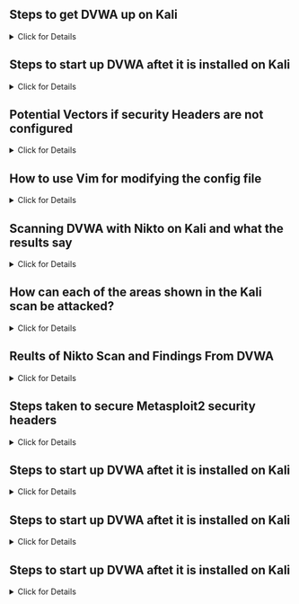 ## Steps to get DVWA up on Kali

<details>
  <summary>Click for Details</summary>

Here's a simplified step-by-step guide on how you set up Damn Vulnerable Web Application (DVWA) on Kali Linux, including troubleshooting some common issues encountered during the installation and configuration process:

### Step-by-Step Guide to Set Up DVWA

#### **Preparation and Installation**
1. **Checking Nikto Installation**
   - **Action**: Open Terminal and type `nikto -h`.
   - **Expected Outcome**: Displays Nikto help screen if installed.
   - **Troubleshooting**: If not found, run `sudo apt-get update` followed by `sudo apt-get install nikto`.

2. **Installing DVWA Dependencies**
   - **Action**: Install Apache, MySQL, PHP, and other necessary libraries with:
     ```
     sudo apt-get install apache2 mysql-server php php-mysqli php-gd libapache2-mod-php
     ```
   - **Note**: Ensure all services are properly installed and can start without errors.

3. **Starting Services**
   - **Action**: Start Apache and MySQL services:
     ```
     sudo systemctl start apache2
     sudo systemctl start mysql
     ```
   - **Troubleshooting**: If services fail to start, check the status using `sudo systemctl status apache2` or `mysql` for error messages.

#### **Configuration and Setup**
4. **Downloading and Configuring DVWA**
   - **Action**: Clone DVWA from GitHub:
     ```
     cd /var/www/html
     sudo git clone https://github.com/digininja/DVWA.git
     ```
   - **Action**: Set appropriate permissions:
     ```
     sudo chown -R www-data:www-data /var/www/html/DVWA
     ```
   - **Action**: Copy and configure the DVWA configuration file:
     ```
     sudo cp /var/www/html/DVWA/config/config.inc.php.dist /var/www/html/DVWA/config/config.inc.php
     sudo nano /var/www/html/DVWA/config/config.inc.php
     ```
     Update database settings (`db_user`, `db_password`, `db_database`).

5. **Database Configuration**
   - **Action**: Secure MySQL and set up DVWA database:
     ```
     sudo mysql_secure_installation
     sudo mysql -u root -p
     CREATE DATABASE dvwa;
     ```
   - **Troubleshooting**: If unable to login to MySQL, reset the root password or ensure that MySQL service is running.

#### **Finalizing DVWA Setup**
6. **Accessing and Setting Up DVWA**
   - **Action**: Open a browser and navigate to `http://localhost/DVWA/setup.php`.
   - **Action**: Initialize the DVWA database by clicking 'Create / Reset Database'.
   - **Expected Outcome**: DVWA is ready to use at `http://localhost/DVWA/login.php`.
   - **Troubleshooting**: If you encounter connection issues, confirm the Apache and MySQL services are running and that the DVWA configuration file points to the correct database details.

#### **Validation and Verification**
7. **Testing with Nikto**
   - **Action**: After setup, run Nikto to scan for vulnerabilities:
     ```
     nikto -h localhost
     ```
   - **Expected Outcome**: Nikto should report potential issues or confirm no critical vulnerabilities, depending on your security settings.

#### **Common Issues and Solutions**
- **MySQL Access Denied**: Common if the MySQL root password is forgotten or not set correctly during installation. Resetting the password using safe mode can resolve this.
- **Apache/MySQL Services Not Starting**: Often due to misconfigurations or port conflicts. Checking the status and logs can help identify and resolve these issues.
- **Permission Issues with DVWA**: Ensuring the web server user (`www-data`) has proper permissions on the DVWA directory is crucial for functionality.

This guide not only outlines the steps to get DVWA up and running but also incorporates troubleshooting steps that were critical during your setup process. The insights gained here are valuable for ensuring a smooth setup experience and for understanding common pitfalls that may occur during similar installations.

</details>

## Steps to start up DVWA aftet it is installed on Kali

<details>
  <summary>Click for Details</summary>

To properly shut down and restart the Damn Vulnerable Web Application (DVWA) along with its underlying services like Apache and MySQL on your Kali Linux system, follow these steps:

### Shutting Down DVWA and Services

1. **Stop Apache and MySQL Services**:
   - To stop the Apache web server and MySQL database, you can use the following commands:
     ```bash
     sudo systemctl stop apache2
     sudo systemctl stop mysql
     ```

### Restarting DVWA and Services

1. **Start Apache and MySQL Services**:
   - To restart the services, you use similar commands:
     ```bash
     sudo systemctl start apache2
     sudo systemctl start mysql
     ```

2. **Verify Services are Running**:
   - After restarting the services, you can check their status to ensure they are running properly:
     ```bash
     sudo systemctl status apache2
     sudo systemctl status mysql
     ```
   - This will provide you with the active status and any current activity logs for these services.

3. **Access DVWA**:
   - Once the services are up and running, you can access DVWA by navigating to `http://localhost/DVWA` or `http://localhost/DVWA/login.php` in your web browser.
   - Log in with the credentials you set up (default is usually `admin` for the username and `password` for the password).

### Regular Maintenance and Checks

- **Check Apache and MySQL Logs**:
  - Regularly checking the logs can help you identify and resolve issues quickly. Logs for Apache are typically found in `/var/log/apache2/`, and for MySQL in `/var/log/mysql/`.
  
- **Update System and Applications**:
  - Keep your system and applications like DVWA, Apache, and MySQL updated to ensure you have the latest security patches and features:
    ```bash
    sudo apt-get update
    sudo apt-get upgrade
    ```

- **Backup Configuration Files**:
  - Before making significant changes, especially when updating or reconfiguring, it’s a good practice to backup configuration files like Apache’s `apache2.conf` or DVWA’s `config.inc.php`.

By following these steps, you can ensure that DVWA and its dependent services are properly shut down and restarted, maintaining a secure and stable environment for your cybersecurity testing and practice. If you have any further questions or need additional details, feel free to ask!

</details>

## Potential Vectors if security Headers are not configured

<details>
  <summary>Click for Details</summary>

If the recommended security headers (`X-Frame-Options` and `X-Content-Type-Options`) are not configured on your Apache server, several security vulnerabilities can be exploited. Here's a breakdown of the potential attacks and their implications:

### 1. **Clickjacking Attacks**
- **Header**: `X-Frame-Options`
- **Risk**: Without the `X-Frame-Options` header, your website can be embedded in a frame or iframe on another site. Malicious actors can use this technique, known as clickjacking, to trick users into clicking on elements that appear to be on their site but are actually on another site, potentially leading to unintended actions such as liking a page, making a purchase, or changing their password.

### 2. **MIME Sniffing Attacks**
- **Header**: `X-Content-Type-Options`
- **Risk**: Without the `X-Content-Type-Options: nosniff` header, browsers might try to infer the MIME type of a resource, overriding the server-specified `Content-Type` header. This can allow an attacker to upload a malicious file with a disguised MIME type (like a disguised executable file with a `.jpg` extension) that the browser executes. This vulnerability can lead to Cross-Site Scripting (XSS) attacks and other types of code execution vulnerabilities.

### 3. **Cross-Site Scripting (XSS)**
- **Related Headers**: Both headers indirectly help prevent XSS:
  - **`X-Frame-Options`**: By preventing your site from being framed, it reduces the attack surface for XSS attacks that rely on framing techniques.
  - **`X-Content-Type-Options`**: Prevents script execution from non-script MIME types, reducing the possibility of XSS exploits via MIME type confusion.

### 4. **Cross-Site Request Forgery (CSRF)**
- **Related Headers**: Mainly `X-Frame-Options`
- **Risk**: While primarily defended against by other means (like CSRF tokens), clickjacking can be part of a CSRF attack where an attacker tricks a user into executing unwanted actions on a web application in which they are authenticated. If an application can be framed, it might be possible to engineer a clickjacking attack that also doubles as a CSRF exploit.

### 5. **Code Injection**
- **Related Headers**: Mainly `X-Content-Type-Options`
- **Risk**: Allowing the browser to sniff MIME types can lead to unexpected script execution when files with ambiguous extensions or content are interpreted as executable code, leading to potential malicious code injections.

### 6. **Information and Identity Theft**
- **Related Headers**: Both headers
- **Risk**: Through clickjacking, attackers could potentially redirect users to malicious websites or overlay transparent frames to capture keystrokes and sensitive information. 

### Conclusion
Implementing these headers is a straightforward but crucial aspect of securing web applications. It helps ensure that content is displayed as intended, without unwanted manipulation, and prevents the browser from making potentially dangerous assumptions about the data it handles. By configuring these headers, you significantly reduce the risk of these types of web attacks, enhancing the overall security posture of your application.

</details>

## How to use Vim for modifying the config file

<details>
  <summary>Click for Details</summary>

Using `vim` to modify the `apache2.conf` on Metasploitable2 requires a few steps to navigate and edit this crucial configuration file. Here are detailed instructions to ensure you configure Apache securely using `vim`.

### Accessing the Apache Configuration File

1. **Open Terminal**:
   Open your terminal on Metasploitable2.

2. **Navigate to Apache’s Configuration Directory**:
   Apache’s main configuration file, `apache2.conf`, typically resides in `/etc/apache2/`. Change to this directory by running:
   ```bash
   cd /etc/apache2/
   ```

3. **Open the Configuration File**:
   Use `vim` to open the `apache2.conf` file:
   ```bash
   sudo vim apache2.conf
   ```

### Editing with Vim

Here’s a quick rundown on how to use `vim`:

- **Enter Insert Mode**: Press `i` to switch to insert mode where you can start editing the file.
- **Navigate**: Use arrow keys to move around in the file.
- **Add Configuration**:
  - To prevent clickjacking, locate a suitable section or add at the end:
    ```apache
    Header always append X-Frame-Options SAMEORIGIN
    ```
  - To prevent MIME type sniffing:
    ```apache
    Header set X-Content-Type-Options nosniff
    ```
  - To disable ETag headers:
    ```apache
    FileETag None
    ```
  - To restrict HTTP methods, find the appropriate `<Directory>` section or add one if necessary:
    ```apache
    <Directory /var/www/>
       Order Deny,Allow
       Deny from all
       Allow from all
       <LimitExcept GET POST>
           Deny from all
       </LimitExcept>
    </Directory>
    ```
- **Save and Exit**:
  - To save the changes and exit vim, press `Esc` to leave insert mode, then type:
    ```bash
    :wq
    ```
  - To exit without saving changes, type:
    ```bash
    :q!
    ```

### Restart Apache to Apply Changes

After editing the configuration file, restart Apache to apply the changes:
```bash
sudo service apache2 restart
```
or if that service command is not available:
```bash
sudo /etc/init.d/apache2 restart
```

### Confirming Changes

After restarting Apache, it's a good idea to confirm that the headers have been applied correctly. You can check headers from another terminal or machine using `curl`:
```bash
curl -I http://localhost
```
or replace `localhost` with the Metasploitable2 IP address if accessing from another machine. This command should show the headers being applied as per your configuration.

This guide assumes basic familiarity with vim and command-line operations. If vim feels overwhelming, consider practicing with vim tutorials online, such as `vimtutor`, which is an excellent resource for beginners.

Navigating and searching within `vim` can greatly enhance your efficiency while editing configuration files or scripts. Here are the commands to search for a word, and to quickly move to the top or bottom of a file in `vim`:

### Searching for a Word in Vim

1. **Enter Command Mode**:
   - Press `Esc` to ensure you are in command mode, where you can enter commands directly.

2. **Search for a Word**:
   - To search for a word, type `/` followed by the word you want to search for, and then press `Enter`. For example, to search for "Server", you would type:
     ```
     /Server
     ```
   - Vim will jump to the first occurrence of "Server" below the cursor.

3. **Navigate Through Matches**:
   - To find the next occurrence of the word, press `n`.
   - To find the previous occurrence, press `N`.

### Moving to the Top or Bottom of the File

1. **Move to the Top of the File**:
   - Press `gg` (double `g`). This command will quickly move the cursor to the first line of the file.

2. **Move to the Bottom of the File**:
   - Press `G` (uppercase `g`). This command will move the cursor to the last line of the file.

### Additional Useful Vim Commands

- **Go to a Specific Line**:
  - If you know the line number you want to navigate to, you can type the line number followed by `G`. For example, typing `50G` will take you to line 50.

- **Center the Screen on Your Current Line**:
  - Press `zz` (lowercase `zz`). This will center the screen on the line where your cursor is located.

- **Search Backward**:
  - Similar to searching forward with `/`, you can search backward by using `?`. For example:
    ```
    ?Server
    ```
    This will search for "Server" above the cursor.

### Searching and Replacing

If you find yourself needing to replace words or phrases:

- **Basic Replace Command**:
  - To replace the first instance of a word on each line, use the `:s` command. For example, to replace the first instance of "old" with "new" on the current line:
    ```
    :s/old/new/
    ```
- **Global Replace on the Entire File**:
  - To replace all instances in the entire file, you can add `%` and `g` to the command:
    ```
    :%s/old/new/g
    ```

These commands make `vim` a powerful tool for navigating and editing text files, especially configuration files where specific settings might need to be changed, added, or removed frequently.

</details>

## Scanning DVWA with Nikto on Kali and what the results say

<details>
  <summary>Click for Details</summary>

To run a scan on Damn Vulnerable Web Application (DVWA) from your Kali Linux system, you can use tools like Nikto for vulnerability scanning or sqlmap for SQL injection testing. Below, I’ll guide you through the steps for both tools.

### Scanning DVWA with Nikto

Nikto is a web server scanner which can perform comprehensive tests against web servers for multiple items, including over 6700 potentially dangerous files/CGIs, checks for outdated versions of over 1250 servers, and version-specific problems on over 270 servers.

**Steps to run Nikto:**

1. **Open your Terminal:**
   - Access the terminal by pressing `Ctrl + Alt + T` or by searching for "Terminal" in your applications menu.

2. **Command to Run Nikto:**
   - Type the following command to start scanning DVWA:
     ```bash
     nikto -h http://localhost/DVWA
     ```
   - Replace `http://localhost/DVWA` with the actual URL if DVWA is hosted on a different IP or port.

3. **Review the Results:**
   - Nikto will output any vulnerabilities or misconfigurations directly to the terminal.
   - Analyze the results to understand the vulnerabilities found.

### Scanning DVWA with sqlmap for SQL Injection

sqlmap is an open source penetration testing tool that automates the process of detecting and exploiting SQL injection flaws and taking over database servers.

**Steps to run sqlmap:**

1. **Identify a Target URL:**
   - You need a URL to test SQL injection, typically where form inputs are processed. For DVWA, this could be a URL like `http://localhost/DVWA/vulnerabilities/sqli`.

2. **Command to Run sqlmap:**
   - Launch sqlmap with a command like:
     ```bash
     sqlmap -u "http://localhost/DVWA/vulnerabilities/sqli/?id=1" --batch --risk=3 --level=5
     ```
   - Replace the URL with the correct one from your DVWA instance. Ensure you have the right parameter (`id` in this case) to test.

3. **Review the Results:**
   - sqlmap will provide detailed output about the SQL injection testing, including database name, tables, columns, and sometimes even data in the database.

### Additional Considerations

- **Set DVWA Security to Low:**
   - For these tools to perform effectively, ensure DVWA’s security level is set to low. This setting is in the DVWA security settings accessible from the DVWA main page.

- **Permissions and Authentication:**
   - If the tools need authenticated access, you might need to configure cookies or session data to allow the scanner to authenticate properly.

- **Legal and Ethical Use:**
   - Ensure you have authorization to perform scans and tests. Unauthorized scanning can be illegal and unethical.

![image](https://github.com/user-attachments/assets/9e6cc9a9-071f-4c8b-9a87-619f3dbb9cbe)

The results of your Nikto scan on the Damn Vulnerable Web Application (DVWA) provide several insights into potential security vulnerabilities and misconfigurations. Here's a breakdown of the findings:

### 1. Missing HTTP Headers
- **X-Frame-Options**: This header is not present, which means that this site could be vulnerable to clickjacking attacks. Clickjacking involves an attacker tricking a user into clicking something different from what the user perceives, potentially revealing confidential information or allowing others to take control of their computer while clicking seemingly innocuous web pages.
- **X-Content-Type-Options**: This header is also missing. Without this header, browsers might try to guess the MIME type of a document and will execute the document if they guess it to be executable. This can lead to XSS (Cross-Site Scripting) attacks.

### 2. Server and Directory Information
- **Apache/2.4.58 (Debian)**: The server is running on Apache version 2.4.58 on Debian. While this doesn’t indicate a direct vulnerability, it's crucial to keep the software up-to-date as new patches are released.
- Various directories are found to be indexable, which means that the files and subdirectories within them are listed when there is no index file (like index.html). This can lead to information disclosure about the file structure and potential access to sensitive files:
  - **/DVWA/config/**
  - **/DVWA/config/js/**
  - **/DVWA/tests/**
  - **/DVWA/database/**
  - **/DVWA/docs/**
  - **/DVWA/login/**
  - **/DVWA/phpmyadmin/**

### 3. Git Repository Exposure
- **.git Exposure**: The presence of .git directories and files (like .git/index, .git/config) being accessible from the web server could potentially expose sensitive information about the source code and its history. An attacker could download the entire repository to analyze it for vulnerabilities, hardcoded secrets, or configuration details.

### 4. PHP Details
- **/DVWA/phpinfo.php**: The presence of a phpinfo() file that is accessible can reveal a wealth of information about the PHP environment, server configuration, and more, which can be useful for an attacker to craft further attacks.

### 5. Docker File Exposure
- **.dockerignore File**: The exposure of .dockerignore file can give an attacker information about patterns of files and directories marked for omission in Docker build contexts, potentially revealing sensitive files that are not included in the build context.

### Action Steps:
- **Headers**: Add the missing HTTP headers (`X-Frame-Options` and `X-Content-Type-Options`) to improve security against common web attacks.
- **Directory Listing**: Disable directory listing on the server to prevent attackers from discovering files and directories.
- **Secure Git**: Ensure that .git directories are not accessible via the web server. This might involve configuring server rules or .htaccess files to deny access to .git paths.
- **Secure PHP Info**: Restrict access to the `phpinfo.php` file as it should not be accessible in a production environment due to the detailed information it provides.
- **Review Docker Files**: Ensure that sensitive information is not inadvertently exposed through Docker configuration files.

To scan your Metasploitable2 instance using Nikto from your Kali Linux system, you will need the IP address of the Metasploitable2 virtual machine, which from your screenshot appears to be `10.0.2.15`. Here's how to proceed with the scan:

### Steps to Run Nikto on Metasploitable2

1. **Open Terminal**:
   - You can do this by pressing `Ctrl + Alt + T` or by searching for "Terminal" in your applications menu on Kali Linux.

2. **Run Nikto**:
   - Use the following command to initiate the Nikto scan against the Metasploitable2 IP:
     ```bash
     nikto -h 10.0.2.15
     ```
   - This command tells Nikto to scan the host located at `10.0.2.15`.

3. **Review the Output**:
   - Nikto will output its findings directly in the terminal. This will include any common vulnerabilities found on the Metasploitable2 server.
   - Look for issues related to server misconfigurations, vulnerable scripts, outdated server software, and potential exposure of sensitive files.

4. **Analyze and Act**:
   - Once the scan is complete, analyze the output to understand the vulnerabilities.
   - Determine which issues are critical and plan for patches or configurations to mitigate these vulnerabilities.

### Additional Options

- **Detailed Scan**:
  You can increase the detail and scope of the scan by using additional options such as:
  ```bash
  nikto -h 10.0.2.15 -Tuning x
  ```
  Replace `x` with numbers 0-9 to specify what types of tests to perform, depending on what you are focusing on (e.g., SQL Injection, XSS, etc.).

- **Port Specification**:
  If Metasploitable2 services run on non-standard ports that you wish to test, you can specify the port with:
  ```bash
  nikto -h 10.0.2.15 -p 8080
  ```
  Replace `8080` with the port number of interest.

### Considerations

- **Permissions**: Make sure you have the right to scan the Metasploitable2 machine. Even though it's a local and intentional vulnerable machine designed for practice, it's good practice to consider the ethics and legality.
- **Network Settings**: Ensure that both your Kali and Metasploitable2 VMs are on the same network or are configured to see each other on your virtual box settings. Typically, setting network adapters to 'Host-Only' or 'Internal Network' will work if you are not using 'Bridged Adapter'.

</details>

## How can each of the areas shown in the Kali scan be attacked?

<details>
  <summary>Click for Details</summary>

The Nikto scan results on your Damn Vulnerable Web Application (DVWA) have revealed several vulnerabilities and misconfigurations. Let's discuss how each could potentially be exploited:

### 1. **Missing HTTP Headers**

- **X-Frame-Options**:
  - **Attack Type**: Clickjacking
  - **Exploitation**: An attacker can create a malicious web page that frames the vulnerable site and tricks a user into clicking on something that performs actions on their behalf, like changing a password or making a transaction.
  - **Demonstration**: Embed the DVWA page in an `<iframe>` on a malicious page with buttons overlaid to mislead the user.

- **X-Content-Type-Options**:
  - **Attack Type**: MIME Sniffing
  - **Exploitation**: An attacker can serve a script that the browser might execute under the guise of a different MIME type. For example, disguising malicious JavaScript code as an image file that gets executed when loaded by the browser.
  - **Demonstration**: Serve a file with JavaScript code but declare it as an image or another benign type in an environment that ignores the server-provided MIME type.

### 2. **Server and Directory Information**

- **Directory Indexing**:
  - **Attack Type**: Information Disclosure
  - **Exploitation**: An attacker can browse various directories to find sensitive files, backup files, or configuration scripts that could give further access or sensitive data.
  - **Demonstration**: Access these directories through the browser to display their contents and identify potential files for further attacks.

### 3. **Git Repository Exposure**

- **.git Exposure**:
  - **Attack Type**: Repository Cloning
  - **Exploitation**: An attacker can clone the entire repository from the exposed .git directory to analyze the application’s source code offline. This can reveal sensitive information, historical changes, or other vulnerabilities.
  - **Demonstration**: Use tools like GitTools to clone the repository via the exposed .git directory from the web server.

### 4. **PHP Details Exposure**

- **/DVWA/phpinfo.php**:
  - **Attack Type**: Information Disclosure
  - **Exploitation**: An attacker accesses the `phpinfo.php` page to gather detailed information about the server's PHP environment, configuration settings, and installed modules. This information can be used to tailor further attacks.
  - **Demonstration**: Directly access the `phpinfo.php` page and use the information to plan exploits specific to the server's PHP configuration and versions.

### 5. **Docker File Exposure**

- **.dockerignore File**:
  - **Attack Type**: Configuration Disclosure
  - **Exploitation**: Reviewing the `.dockerignore` file can inform an attacker about the structure of Docker deployments and potential files that are considered sensitive (hence ignored during Docker builds). This might help in identifying files that are not included in the Docker image but exist on the server.
  - **Demonstration**: Access the `.dockerignore` file to understand the directory structure and sensitive files, helping to guide further explorations or exploitation attempts.

### Mitigation Strategies:

To defend against these attacks:
- Implement proper HTTP headers for security (e.g., `X-Frame-Options: DENY`, `X-Content-Type-Options: nosniff`).
- Disable directory listing in the web server's configuration.
- Secure the .git directory either by restricting access through web server configuration or by ensuring it is not uploaded to production environments.
- Restrict access to sensitive files like `phpinfo.php` through access control mechanisms or by removing them from production servers.
- Secure configuration files and ensure files like `.dockerignore` are not accessible from the web.

By understanding these vulnerabilities and potential exploits, you can better secure your applications against common web attacks.

</details>

## Reults of Nikto Scan and Findings From DVWA

<details>
  <summary>Click for Details</summary>

The results from your Nikto scan against the Metasploitable2 machine reveal a couple of common vulnerabilities associated with web server configurations. Here's a breakdown of the findings and their potential impact:

### 1. Missing HTTP Headers

- **X-Frame-Options Header Missing**:
  - **Vulnerability**: This header helps protect your website against clickjacking attacks. Without it, attackers can embed your website in a frame on their malicious site, potentially tricking users into interacting with your site in unintended ways.
  - **Impact**: Users could be tricked into executing actions on your site without their knowledge, such as changing their passwords or making transactions.

- **X-Content-Type-Options Header Missing**:
  - **Vulnerability**: This header prevents the browser from interpreting files as a different MIME type than what is specified by the server. Without this header, browsers can MIME-sniff the content and execute non-executable MIME types, leading to XSS (Cross-Site Scripting) attacks.
  - **Impact**: Allows an attacker to perform XSS attacks by uploading specially crafted files that the browser might execute as an executable.

### 2. Server Configuration

- **ETags (Entity Tags) Configuration**:
  - **Vulnerability**: The server's use of ETags can leak inode information through the HTTP headers. Inodes are identifiers for files and directories in UNIX-like operating systems.
  - **Impact**: An attacker can gain insights into the system's file system structure, which could help in designing further attacks or understanding the server setup.

### 3. Allowed HTTP Methods

- **OPTIONS Method Enabled**:
  - **Vulnerability**: By allowing various HTTP methods (GET, POST, OPTIONS, HEAD), particularly OPTIONS, an attacker can discover potential points of interaction with the server that might be vulnerable.
  - **Impact**: OPTIONS method reveals the HTTP methods that the server supports on a particular URL, which can aid an attacker in crafting specially designed requests that could exploit other vulnerabilities.

### Mitigation Strategies

- **Configure HTTP Headers**:
  - **X-Frame-Options**: Set this to "SAMEORIGIN" or "DENY" to prevent your site from being framed by other sites. This can be configured in your Apache or Nginx configuration file.
    ```apache
    Header always append X-Frame-Options SAMEORIGIN
    ```
  - **X-Content-Type-Options**: Set this to "nosniff" to prevent MIME-sniffing.
    ```apache
    Header set X-Content-Type-Options nosniff
    ```

- **Secure ETags**:
  - Modify the Apache configuration to either not use ETags or configure them not to leak inode information.
    ```apache
    FileETag None
    ```

- **Restrict HTTP Methods**:
  - Restrict the use of HTTP methods to only those necessary for your application. This can be done via server configuration.
    ```apache
    <LimitExcept GET POST>
      Order Deny,Allow
      Deny from all
    </LimitExcept>
    ```

Implementing these mitigations will help secure your server against the vulnerabilities identified in the Nikto scan, enhancing the overall security posture of your system.

The Nikto scan results on your Damn Vulnerable Web Application (DVWA) have revealed several vulnerabilities and misconfigurations. Let's discuss how each could potentially be exploited:

### 1. **Missing HTTP Headers**

- **X-Frame-Options**:
  - **Attack Type**: Clickjacking
  - **Exploitation**: An attacker can create a malicious web page that frames the vulnerable site and tricks a user into clicking on something that performs actions on their behalf, like changing a password or making a transaction.
  - **Demonstration**: Embed the DVWA page in an `<iframe>` on a malicious page with buttons overlaid to mislead the user.

- **X-Content-Type-Options**:
  - **Attack Type**: MIME Sniffing
  - **Exploitation**: An attacker can serve a script that the browser might execute under the guise of a different MIME type. For example, disguising malicious JavaScript code as an image file that gets executed when loaded by the browser.
  - **Demonstration**: Serve a file with JavaScript code but declare it as an image or another benign type in an environment that ignores the server-provided MIME type.

### 2. **Server and Directory Information**

- **Directory Indexing**:
  - **Attack Type**: Information Disclosure
  - **Exploitation**: An attacker can browse various directories to find sensitive files, backup files, or configuration scripts that could give further access or sensitive data.
  - **Demonstration**: Access these directories through the browser to display their contents and identify potential files for further attacks.

### 3. **Git Repository Exposure**

- **.git Exposure**:
  - **Attack Type**: Repository Cloning
  - **Exploitation**: An attacker can clone the entire repository from the exposed .git directory to analyze the application’s source code offline. This can reveal sensitive information, historical changes, or other vulnerabilities.
  - **Demonstration**: Use tools like GitTools to clone the repository via the exposed .git directory from the web server.

### 4. **PHP Details Exposure**

- **/DVWA/phpinfo.php**:
  - **Attack Type**: Information Disclosure
  - **Exploitation**: An attacker accesses the `phpinfo.php` page to gather detailed information about the server's PHP environment, configuration settings, and installed modules. This information can be used to tailor further attacks.
  - **Demonstration**: Directly access the `phpinfo.php` page and use the information to plan exploits specific to the server's PHP configuration and versions.

### 5. **Docker File Exposure**

- **.dockerignore File**:
  - **Attack Type**: Configuration Disclosure
  - **Exploitation**: Reviewing the `.dockerignore` file can inform an attacker about the structure of Docker deployments and potential files that are considered sensitive (hence ignored during Docker builds). This might help in identifying files that are not included in the Docker image but exist on the server.
  - **Demonstration**: Access the `.dockerignore` file to understand the directory structure and sensitive files, helping to guide further explorations or exploitation attempts.

### Mitigation Strategies:

To defend against these attacks:
- Implement proper HTTP headers for security (e.g., `X-Frame-Options: DENY`, `X-Content-Type-Options: nosniff`).
- Disable directory listing in the web server's configuration.
- Secure the .git directory either by restricting access through web server configuration or by ensuring it is not uploaded to production environments.
- Restrict access to sensitive files like `phpinfo.php` through access control mechanisms or by removing them from production servers.
- Secure configuration files and ensure files like `.dockerignore` are not accessible from the web.

By understanding these vulnerabilities and potential exploits, you can better secure your applications against common web attacks.

</details>

## Steps taken to secure Metasploit2 security headers

<details>
  <summary>Click for Details</summary>

#### Short Version

Here's a concise cheat sheet for securing Apache headers and configurations on Metasploitable2, suitable for quick reference:

### Apache Security Hardening Cheat Sheet for Metasploitable2

#### **Edit Apache Configuration**
- **Open Config File**: `sudo vim /etc/apache2/apache2.conf`

#### **Insert Security Configurations**
```apache
# Prevent clickjacking attacks
Header always append X-Frame-Options SAMEORIGIN

# Prevent MIME type sniffing
Header set X-Content-Type-Options nosniff

# Disable ETags to prevent inode info leakage
FileETag None

# Restrict HTTP methods to only necessary ones
<Directory /var/www/>
    Order Deny,Allow
    Deny from all
    Allow from all
    <LimitExcept GET POST>
        Deny from all
    </LimitExcept>
</Directory>
```

#### **Save and Exit**
- **Command**: `:wq` in vim after editing.

#### **Restart Apache**
- **Command**: `sudo service apache2 restart`

#### **Validate Changes**
- **Check Headers**: `curl -I http://localhost`
- **Check HTTP Methods**: `curl -X OPTIONS http://localhost -i`

#### **Troubleshooting**
- **Configuration Test**: `sudo apache2ctl configtest`
- **View Error Logs**: `sudo cat /var/log/apache2/error.log`
- **Restart Command**: If `service` fails, use `sudo /etc/init.d/apache2 restart`

This cheat sheet provides all the necessary commands and configurations to enhance the security of your Apache installation on Metasploitable2, consolidating multiple steps into an easy-to-follow guide.

#### Long Version
To address and mitigate the vulnerabilities identified by Nikto on your Metasploitable2 system regarding insecure HTTP headers and server configurations, follow these streamlined and structured steps:

### Step-by-Step Guide to Secure HTTP Headers in Apache on Metasploitable2

#### **1. Access the Apache Configuration File**
- **Location**: Typically located at `/etc/apache2/apache2.conf`.
- **Tool**: Use vim to edit, command: `sudo vim /etc/apache2/apache2.conf`.

#### **2. Configure Security Headers**
- **X-Frame-Options**:
  - **Purpose**: Prevent clickjacking attacks.
  - **Code**:
    ```apache
    Header always append X-Frame-Options SAMEORIGIN
    ```
- **X-Content-Type-Options**:
  - **Purpose**: Prevent MIME type sniffing that can lead to XSS attacks.
  - **Code**:
    ```apache
    Header set X-Content-Type-Options nosniff
    ```

#### **3. Disable ETags**
- **Purpose**: Prevent information leakage through ETags.
- **Code**:
  ```apache
  FileETag None
  ```

#### **4. Restrict HTTP Methods**
- **Purpose**: Limit potential attack vectors by restricting the types of allowed HTTP methods.
- **Code**:
  ```apache
  <LimitExcept GET POST>
    Order Deny,Allow
    Deny from all
  </LimitExcept>
  ```

#### **5. Apply Changes and Restart Apache**
- **Command**: Restart Apache to ensure changes take effect.
  ```bash
  sudo service apache2 restart
  ```

### Validation Steps
- **Check Headers**: Use `curl` to validate the headers are being set correctly.
  ```bash
  curl -I http://localhost
  ```
- **Check HTTP Methods**: Use tools like `nmap` or manual `curl` commands to verify restricted methods.
  ```bash
  curl -X OPTIONS http://localhost -i
  ```

### Troubleshooting Guide

#### **Common Problems and Solutions**

1. **Apache Fails to Restart**
   - **Symptom**: Apache does not start after changes.
   - **Check**: Validate configuration with `apache2ctl configtest`.
   - **Fix**: Correct any reported errors and retry starting Apache.

2. **Headers Not Applied**
   - **Symptom**: Security headers are not reflected in HTTP responses.
   - **Check**: Confirm headers are added in the correct sections (`<VirtualHost>`, `<Directory>`, or global).
   - **Fix**: Adjust placement or syntax of header directives.

3. **Permission Issues**
   - **Symptom**: Cannot write to Apache config files.
   - **Check**: File ownership and permissions with `ls -l /etc/apache2/apache2.conf`.
   - **Fix**: Use `sudo` to edit files or change permissions appropriately.

#### **Validation After Fixes**
- **Repeat Validation Steps**: After applying fixes, always re-run the validation steps to ensure the issue is resolved.
- **Monitor Logs**: Keep an eye on `/var/log/apache2/error.log` for any recurring or new errors.

By following these steps and utilizing the troubleshooting guide, you can efficiently secure your Apache server against the vulnerabilities detected by Nikto and ensure your configurations are effective and robust.

</details>

## Steps to start up DVWA aftet it is installed on Kali

<details>
  <summary>Click for Details</summary>



</details>

## Steps to start up DVWA aftet it is installed on Kali

<details>
  <summary>Click for Details</summary>



</details>

## Steps to start up DVWA aftet it is installed on Kali

<details>
  <summary>Click for Details</summary>



</details>

